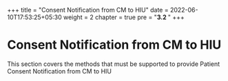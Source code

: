+++
title = "Consent Notification from CM to HIU"
date = 2022-06-10T17:53:25+05:30
weight = 2
chapter = true
pre = "<b>3.2 </b>"
+++

# Consent Notification from CM to HIU

This section covers the methods that must be supported to provide Patient Consent Notification from CM to HIU
